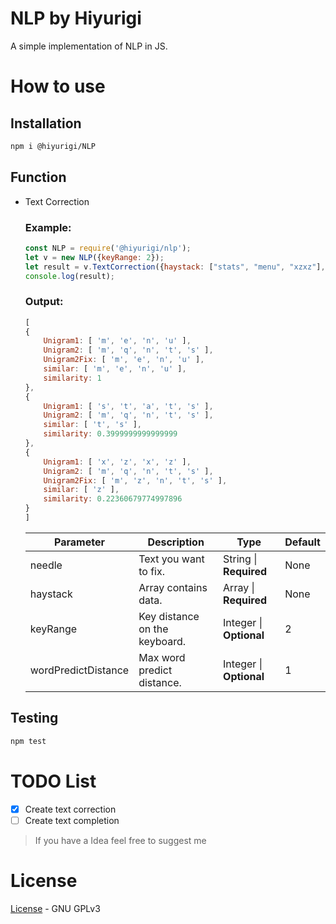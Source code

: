 # NLP by Hiyurigi
A simple implementation of NLP in JS.

# How to use
## Installation
```bash
npm i @hiyurigi/NLP
```
## Function
- Text Correction
  ### Example:
    ```javascript
    const NLP = require('@hiyurigi/nlp');
    let v = new NLP({keyRange: 2});
    let result = v.TextCorrection({haystack: ["stats", "menu", "xzxz"], needle: "mqnts"});
    console.log(result);
    ```
    ### Output:
    ```javascript
    [
    {
        Unigram1: [ 'm', 'e', 'n', 'u' ],
        Unigram2: [ 'm', 'q', 'n', 't', 's' ],
        Unigram2Fix: [ 'm', 'e', 'n', 'u' ],
        similar: [ 'm', 'e', 'n', 'u' ],
        similarity: 1
    },
    {
        Unigram1: [ 's', 't', 'a', 't', 's' ],
        Unigram2: [ 'm', 'q', 'n', 't', 's' ],
        similar: [ 't', 's' ],
        similarity: 0.3999999999999999
    },
    {
        Unigram1: [ 'x', 'z', 'x', 'z' ],
        Unigram2: [ 'm', 'q', 'n', 't', 's' ],
        Unigram2Fix: [ 'm', 'z', 'n', 't', 's' ],
        similar: [ 'z' ],
        similarity: 0.22360679774997896
    }
    ]
    ```
    |Parameter|Description|Type|Default|
    |---------|-----------|----|-------|
    |needle| Text you want to fix.| String \| **Required** | None |
    |haystack| Array contains data.| Array \| **Required**| None |
    |keyRange| Key distance on the keyboard.| Integer \| **Optional** | 2 |
    |wordPredictDistance| Max word predict distance. | Integer \| **Optional** | 1 |

## Testing
```bash
npm test
```

# TODO List
- [x] Create text correction
- [ ] Create text completion

> If you have a Idea feel free to suggest me

# License
[License](COPYING) - GNU GPLv3
